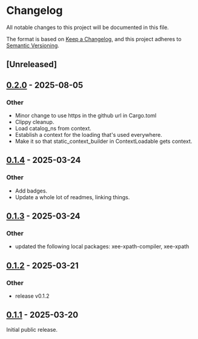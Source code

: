 # Changelog

All notable changes to this project will be documented in this file.

The format is based on [Keep a Changelog](https://keepachangelog.com/en/1.0.0/),
and this project adheres to [Semantic Versioning](https://semver.org/spec/v2.0.0.html).

## [Unreleased]

## [0.2.0](https://github.com/Paligo/xee/compare/xee-xpath-load-v0.1.4...xee-xpath-load-v0.2.0) - 2025-08-05

### Other

- Minor change to use https in the github url in Cargo.toml
- Clippy cleanup.
- Load catalog_ns from context.
- Establish a context for the loading that's used everywhere.
- Make it so that static_context_builder in ContextLoadable gets context.

## [0.1.4](https://github.com/Paligo/xee/compare/xee-xpath-load-v0.1.3...xee-xpath-load-v0.1.4) - 2025-03-24

### Other

- Add badges.
- Update a whole lot of readmes, linking things.

## [0.1.3](https://github.com/Paligo/xee/compare/xee-xpath-load-v0.1.2...xee-xpath-load-v0.1.3) - 2025-03-24

### Other

- updated the following local packages: xee-xpath-compiler, xee-xpath

## [0.1.2](https://github.com/Paligo/xee/compare/xee-xpath-load-v0.1.1...xee-xpath-load-v0.1.2) - 2025-03-21

### Other

- release v0.1.2

## [0.1.1](https://github.com/Paligo/xee/releases/tag/xee-xpath-load-v0.1.1) - 2025-03-20

Initial public release.